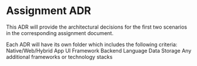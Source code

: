 # Assignment ADR

This ADR will provide the architectural decisions for the first two scenarios in the corresponding assignment document.

Each ADR will have its own folder which includes the following criteria:
Native/Web/Hybrid App
UI Framework
Backend Language
Data Storage
Any additional frameworks or technology stacks
